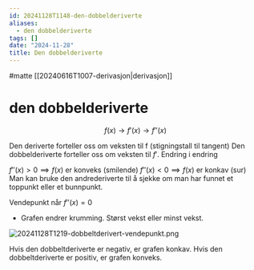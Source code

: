 ```yaml
---
id: 20241128T1148-den-dobbelderiverte
aliases:
  - den dobbelderiverte
tags: []
date: "2024-11-28"
title: Den dobbelderiverte
---
```


#matte [[20240616T1007-derivasjon|derivasjon]]

# den dobbelderiverte

$$
f \left( x \right) \to f' \left( x \right) \to f'' \left( x \right)
$$

Den deriverte forteller oss om veksten til f (stigningstall til tangent)
Den dobbelderiverte forteller oss om veksten til $f'$. Endring i endring

$f'' \left( x \right) > 0 \implies f \left( x \right)$ er konveks (smilende)
$f'' \left( x \right) < 0 \implies f \left( x \right)$ er konkav (sur)
Man kan bruke den andrederiverte til å sjekke om man har funnet et toppunkt eller et bunnpunkt.

Vendepunkt når $f'' \left( x \right) = 0$

- Grafen endrer krumming. Størst vekst eller minst vekst.

![20241128T1219-dobbeltderivert-vendepunkt.png](Assets/20241128T1219-dobbeltderivert-vendepunkt.png)

Hvis den dobbeltderiverte er negativ, er grafen konkav. Hvis den dobbeltderiverte er positiv, er grafen konveks.
